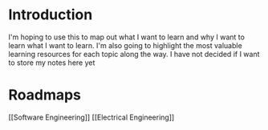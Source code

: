 # Introduction
I'm hoping to use this to map out what I want to learn and why I want to learn what I want to learn.
I'm also going to highlight the most valuable learning resources for each topic along the way.
I have not decided if I want to store my notes here yet
# Roadmaps
[[Software Engineering]]
[[Electrical Engineering]]